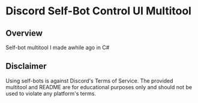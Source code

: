 # Discord Self-Bot Control UI Multitool

## Overview

Self-bot multitool I made awhile ago in C#

## Disclaimer

Using self-bots is against Discord's Terms of Service. The provided multitool and README are for educational purposes only and should not be used to violate any platform's terms.